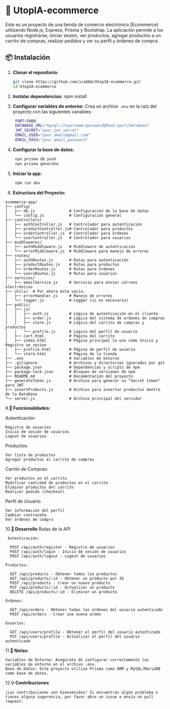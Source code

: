 # 🛒 UtopIA-ecommerce

Este es un proyecto de una tienda de comercio electrónico (Ecommerce) utilizando Node.js, Express, Prisma y Bootstrap. La aplicación permite a los usuarios registrarse, iniciar sesión, ver productos, agregar productos a un carrito de compras, realizar pedidos y ver su perfil y órdenes de compra.

## 📦 Instalación

1. **Clonar el repositorio:**
   ```bash
   git clone https://github.com/icabbb/UtopIA-ecommerce.git
   cd UtopIA-ecommerce

2. **Instalar dependencias:**
     npm install

3. **Configurar variables de entorno:**
  Crea un archivo `.env` en la raíz del proyecto con las siguientes variables:
     ```bash
      PORT=5000
      DATABASE_URL="mysql://username:password@host:port/database"
      JWT_SECRET="your_jwt_secret"
      EMAIL_USER="your_email@gmail.com"
      EMAIL_PASS="your_email_password"

5. **Configurar la base de datos:**
   ```bash
    npx prisma db push
    npx prisma generate

7. **Iniciar la app:**
   ```bash
    npm run dev

9. **Estructura del Proyecto:**
```plaintext
ecommerce-app/
├── config/
│   ├── db.js               # Configuración de la base de datos
│   └── config.js           # Configuración general
├── controllers/
│   ├── authController.js   # Controlador para autenticación
│   ├── productController.js# Controlador para productos
│   ├── orderController.js  # Controlador para órdenes
│   └── userController.js   # Controlador para usuarios
├── middlewares/
│   ├── authMiddleware.js   # Middleware de autenticación
│   └── errorMiddleware.js  # Middleware para manejo de errores
├── routes/
│   ├── authRoutes.js       # Rutas para autenticación
│   ├── productRoutes.js    # Rutas para productos
│   ├── orderRoutes.js      # Rutas para órdenes
│   └── usersRoutes.js      # Rutas para usuarios
├── services/
│   ├── emailService.js     # Servicio para enviar correos electrónicos
├── utils/  # Por ahora esta vacia.
│   ├── errorHandler.js     # Manejo de errores
│   └── logger.js           # Logger (si es necesario)
├── public/
│   ├── js/
│   │   ├── auth.js         # Lógica de autenticación en el cliente
│   │   ├── order.js        # Lógica del sistema de ordenes de compras
│   │   ├── store.js        # Lógica del carrito de compras y productos
│   │   └── profile.js      # Lógica del perfil de usuario
│   ├── cart.html           # Página del carrito
│   ├── index.html          # Página principal la use como Inicio y Registro se sesion
│   ├── profile.html        # Página de perfil de usuario
│   └── store.html          # Página de la tienda
├── .env                    # Variables de entorno
├── .gitignore              # Archivos y directorios ignorados por git
├── package.json            # Dependencias y scripts de npm
├── package-lock.json       # Bloqueo de versiones de npm
├── README.md               # Documentación del proyecto
├── generateToken.js        # Archivo para generar un "Secret token" para JWT
├── insertProducts.js       # Archivo para insertar productos dentro de la Database
└── server.js               # Archivo principal del servidor
```
9.**🚀 Funcionalidades:**

   Autenticación:

    Registro de usuarios
    Inicio de sesión de usuarios
    Logout de usuarios

  Productos:

    Ver lista de productos
    Agregar productos al carrito de compras
    
  Carrito de Compras:

    Ver productos en el carrito
    Modificar cantidad de productos en el carrito
    Eliminar productos del carrito
    Realizar pedido (checkout)
    
  Perfil de Usuario:

    Ver información del perfil
    Cambiar contraseña
    Ver órdenes de compra

10.**🔧 Desarrollo**
   Rutas de la API
   
     Autenticación:

      POST /api/auth/register - Registro de usuarios
      POST /api/auth/login - Inicio de sesión de usuarios
      POST /api/auth/logout - Logout de usuarios
      
    Productos:

      GET /api/products - Obtener todos los productos
      GET /api/products/:id - Obtener un producto por ID
      POST /api/products - Crear un nuevo producto
      PUT /api/products/:id - Actualizar un producto
      DELETE /api/products/:id - Eliminar un producto

    Órdenes:

      GET /api/orders - Obtener todas las órdenes del usuario autenticado
      POST /api/orders - Crear una nueva orden
      
    Usuarios:

      GET /api/users/profile - Obtener el perfil del usuario autenticado
      PUT /api/users/profile - Actualizar el perfil del usuario autenticado

      
11.**📝 Notas:**

    Variables de Entorno: Asegúrate de configurar correctamente las variables de entorno en el archivo .env.
    Base de Datos: Este proyecto utiliza Prisma como ORM y MySQL/MariaDB como base de datos.


12.**💡 Contribuciones**

    ¡Las contribuciones son bienvenidas! Si encuentras algún problema o tienes alguna sugerencia, por favor abre un issue o envía un pull request.

    

